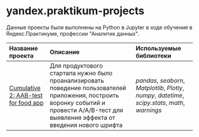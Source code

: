 # yandex.praktikum-projects

Данные проекты были выполнены на Python в Jupyter в ходе обучения в Яндекс.Практикуме, профессии "Аналитик данных".

| Название проекта | Описание | Используемые библиотеки | 
| :---------------------- | :---------------------- | :---------------------- |
| [Cumulative 2: AAB-test for food app](cumulative_2-food_startup_app_script_test) | Для продуктового стартапа нужно было проанализировать поведение пользователей приложения, построить воронку событий и провести A/A/B-тест для выявления эффекта от введения нового шрифта|*pandas*, *seaborn*, *Matplotlib*, *Plotly*, *numpy*, *datetime*, *scipy.stats*, *math*, *warnings*|
